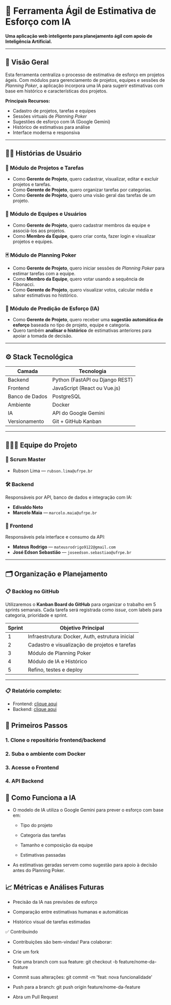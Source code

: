 # 🧠 Ferramenta Ágil de Estimativa de Esforço com IA

**Uma aplicação web inteligente para planejamento ágil com apoio de Inteligência Artificial.**

---

## 📌 Visão Geral

Esta ferramenta centraliza o processo de estimativa de esforço em projetos ágeis. Com módulos para gerenciamento de projetos, equipes e sessões de *Planning Poker*, a aplicação incorpora uma IA para sugerir estimativas com base em histórico e características dos projetos.

**Principais Recursos:**

- Cadastro de projetos, tarefas e equipes
- Sessões virtuais de *Planning Poker*
- Sugestões de esforço com IA (Google Gemini)
- Histórico de estimativas para análise
- Interface moderna e responsiva

---

## 🧑‍💻 Histórias de Usuário

### 📁 Módulo de Projetos e Tarefas

- Como **Gerente de Projeto**, quero cadastrar, visualizar, editar e excluir projetos e tarefas.
- Como **Gerente de Projeto**, quero organizar tarefas por categorias.
- Como **Gerente de Projeto**, quero uma visão geral das tarefas de um projeto.

### 👥 Módulo de Equipes e Usuários

- Como **Gerente de Projeto**, quero cadastrar membros da equipe e associá-los aos projetos.
- Como **Membro da Equipe**, quero criar conta, fazer login e visualizar projetos e equipes.

### 🃏 Módulo de Planning Poker

- Como **Gerente de Projeto**, quero iniciar sessões de *Planning Poker* para estimar tarefas com a equipe.
- Como **Membro da Equipe**, quero votar usando a sequência de Fibonacci.
- Como **Gerente de Projeto**, quero visualizar votos, calcular média e salvar estimativas no histórico.

### 🤖 Módulo de Predição de Esforço (IA)

- Como **Gerente de Projeto**, quero receber uma **sugestão automática de esforço** baseada no tipo de projeto, equipe e categoria.
- Quero também **analisar o histórico** de estimativas anteriores para apoiar a tomada de decisão.

---

## ⚙️ Stack Tecnológica

| Camada      | Tecnologia                         |
|-------------|-------------------------------------|
| Backend     | Python (FastAPI ou Django REST)     |
| Frontend    | JavaScript (React ou Vue.js)        |
| Banco de Dados | PostgreSQL                      |
| Ambiente    | Docker                             |
| IA          | API do Google Gemini                |
| Versionamento | Git + GitHub Kanban              |

---

## 🧑‍🤝‍🧑 Equipe do Projeto

### 🎯 Scrum Master
- Rubson Lima — `rubson.lima@ufrpe.br`

### 🛠️ Backend
Responsáveis por API, banco de dados e integração com IA:

- **Edivaldo Neto**
- **Marcelo Maia** — `marcelo.maia@ufrpe.br`

### 🎨 Frontend
Responsáveis pela interface e consumo da API:

- **Mateus Rodrigo** — `mateusrodrigo9122@gmail.com`
- **José Edson Sebastião** — `joseedson.sebastiao@ufrpe.br`

---

## 🗂️ Organização e Planejamento

### 📋 Backlog no GitHub

Utilizaremos o **Kanban Board do GitHub** para organizar o trabalho em 5 sprints semanais. Cada tarefa será registrada como *issue*, com labels para categoria, prioridade e sprint.

| Sprint | Objetivo Principal                              |
|--------|--------------------------------------------------|
| 1      | Infraestrutura: Docker, Auth, estrutura inicial  |
| 2      | Cadastro e visualização de projetos e tarefas    |
| 3      | Módulo de Planning Poker                         |
| 4      | Módulo de IA e Histórico                         |
| 5      | Refino, testes e deploy                          |

---

### 📋 Relatório completo:
 - Frontend: [clique aqui](https://github.com/Projeto-Estimativa-de-Esforco-com-IA/frontend/tree/main/front/docs)
 - Backend:  [clique aqui]()

## 🚀 Primeiros Passos

### 1. Clone o repositório frontend/backend

### 2. Suba o ambiente com Docker

### 3. Acesse o Frontend

### 4. API Backend

## 🧠 Como Funciona a IA
- O modelo de IA utiliza o Google Gemini para prever o esforço com base em:

   - Tipo do projeto

   - Categoria das tarefas

   - Tamanho e composição da equipe

   - Estimativas passadas

- As estimativas geradas servem como sugestão para apoio à decisão antes do Planning Poker.

## 📈 Métricas e Análises Futuras
 - Precisão da IA nas previsões de esforço

 - Comparação entre estimativas humanas e automáticas

 - Histórico visual de tarefas estimadas

✅ Contribuindo
 - Contribuições são bem-vindas! Para colaborar:

 - Crie um fork

 - Crie uma branch com sua feature: git checkout -b feature/nome-da-feature

 - Commit suas alterações: git commit -m 'feat: nova funcionalidade'

 - Push para a branch: git push origin feature/nome-da-feature

 - Abra um Pull Request
